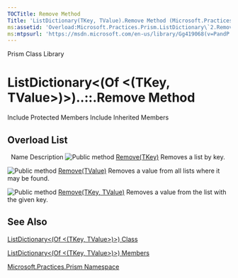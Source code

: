 ```yaml
---
TOCTitle: Remove Method
Title: 'ListDictionary(TKey, TValue).Remove Method (Microsoft.Practices.Prism)'
ms:assetid: 'Overload:Microsoft.Practices.Prism.ListDictionary\`2.Remove'
ms:mtpsurl: 'https://msdn.microsoft.com/en-us/library/Gg419068(v=PandP.50)'
---
```


Prism Class Library

ListDictionary&lt;(Of &lt;(TKey, TValue&gt;)&gt;)..::.Remove Method
===================================================================

Include Protected Members
Include Inherited Members

Overload List
-------------

<span id="overloadMembersTableToggle"></span>
 
Name
Description
![](https://msdn.microsoft.com/en-us/Gg419068.pubmethod(en-us,PandP.50).gif "Public method")
[Remove(TKey)](https://msdn.microsoft.com/m:microsoft.practices.prism.listdictionary%602.remove(%600))
Removes a list by key.

![](https://msdn.microsoft.com/en-us/Gg419068.pubmethod(en-us,PandP.50).gif "Public method")
[Remove(TValue)](https://msdn.microsoft.com/m:microsoft.practices.prism.listdictionary%602.remove(%601))
Removes a value from all lists where it may be found.

![](https://msdn.microsoft.com/en-us/Gg419068.pubmethod(en-us,PandP.50).gif "Public method")
[Remove(TKey, TValue)](https://msdn.microsoft.com/m:microsoft.practices.prism.listdictionary%602.remove(%600%2c%601))
Removes a value from the list with the given key.

See Also
--------

<span id="seeAlsoToggle"></span>
[ListDictionary&lt;(Of &lt;(TKey, TValue&gt;)&gt;) Class](https://msdn.microsoft.com/t:microsoft.practices.prism.listdictionary%602)

[ListDictionary&lt;(Of &lt;(TKey, TValue&gt;)&gt;) Members](https://msdn.microsoft.com/allmembers.t:microsoft.practices.prism.listdictionary%602)

[Microsoft.Practices.Prism Namespace](https://msdn.microsoft.com/n:microsoft.practices.prism)
